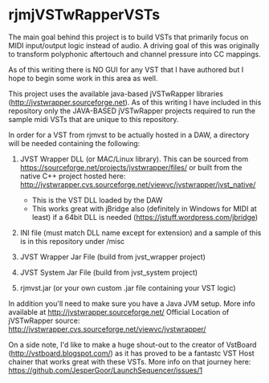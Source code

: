 # rjmjVSTwRapperVSTs

The main goal behind this project is to build VSTs that primarily focus on MIDI input/output logic instead of audio.  A driving goal of this was originally to transform polyphonic aftertouch and channel pressure into CC mappings.

As of this writing there is NO GUI for any VST that I have authored but I hope to begin some work in this area as well.

This project uses the available java-based jVSTwRapper libraries (http://jvstwrapper.sourceforge.net).  As of this writing I have included in this repository only the JAVA-BASED jVSTwRapper projects required to run the sample midi VSTs that are unique to this repository.  


In order for a VST from rjmvst to be actually hosted in a DAW, a directory will be needed containing the following:

1. JVST Wrapper DLL (or MAC/Linux library).  This can be sourced from https://sourceforge.net/projects/jvstwrapper/files/ or built from the native C++ project hosted here: http://jvstwrapper.cvs.sourceforge.net/viewvc/jvstwrapper/jvst_native/  
   - This is the VST DLL loaded by the DAW
   - This works great with jBridge also (definitely in Windows for MIDI at least) if a 64bit DLL is needed (https://jstuff.wordpress.com/jbridge)
   


2. INI file (must match DLL name except for extension) and a sample of this is in this repository under /misc

3. JVST Wrapper Jar File (build from jvst_wrapper project)

4. JVST System Jar File (build from jvst_system project)

5. rjmvst.jar (or your own custom .jar file containing your VST logic)


In addition you'll need to make sure you have a Java JVM setup.   More info available at http://jvstwrapper.sourceforge.net/
Official Location of jVSTwRapper source: http://jvstwrapper.cvs.sourceforge.net/viewvc/jvstwrapper/
  

On a side note, I'd like to make a huge shout-out to the creator of VstBoard (http://vstboard.blogspot.com/) as it has proved to be a fantastc VST Host chainer that works great with these VSTs.  More info on that journey here: https://github.com/JesperGoor/LaunchSequencer/issues/1




